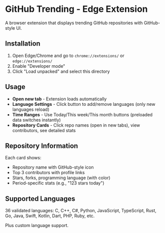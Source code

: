 # GitHub Trending - Edge Extension

A browser extension that displays trending GitHub repositories with GitHub-style UI.

## Installation

1. Open Edge/Chrome and go to `chrome://extensions/` or `edge://extensions/`
2. Enable "Developer mode"
3. Click "Load unpacked" and select this directory

## Usage

- **Open new tab** - Extension loads automatically
- **Language Settings** - Click button to add/remove languages (only new languages reload)
- **Time Ranges** - Use Today/This week/This month buttons (preloaded data switches instantly)
- **Repository Cards** - Click repo names (open in new tabs), view contributors, see detailed stats

## Repository Information

Each card shows:
- Repository name with GitHub-style icon
- Top 3 contributors with profile links
- Stars, forks, programming language (with color)
- Period-specific stats (e.g., "123 stars today")

## Supported Languages

36 validated languages: C, C++, C#, Python, JavaScript, TypeScript, Rust, Go, Java, Swift, Kotlin, Dart, PHP, Ruby, etc.

Plus custom language support.
